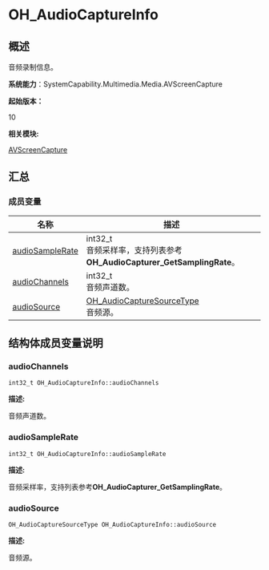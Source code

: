 # OH_AudioCaptureInfo


## 概述

音频录制信息。

**系统能力**：SystemCapability.Multimedia.Media.AVScreenCapture

**起始版本：**

10

**相关模块:**

[AVScreenCapture](_a_v_screen_capture.md)


## 汇总


### 成员变量

| 名称 | 描述 | 
| -------- | -------- |
| [audioSampleRate](#audiosamplerate) | int32_t<br/>音频采样率，支持列表参考**OH_AudioCapturer_GetSamplingRate**。 | 
| [audioChannels](#audiochannels) | int32_t<br/>音频声道数。 | 
| [audioSource](#audiosource) | [OH_AudioCaptureSourceType](_a_v_screen_capture.md#oh_audiocapturesourcetype)<br/>音频源。 | 


## 结构体成员变量说明


### audioChannels

```
int32_t OH_AudioCaptureInfo::audioChannels
```

**描述:**

音频声道数。


### audioSampleRate

```
int32_t OH_AudioCaptureInfo::audioSampleRate
```

**描述:**

音频采样率，支持列表参考**OH_AudioCapturer_GetSamplingRate**。


### audioSource

```
OH_AudioCaptureSourceType OH_AudioCaptureInfo::audioSource
```

**描述:**

音频源。
